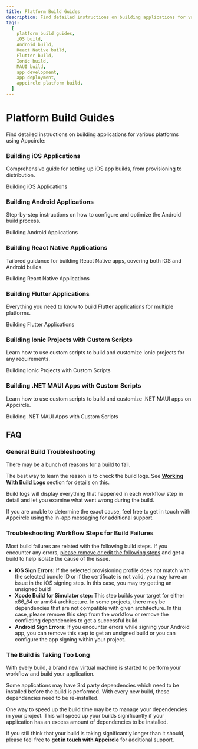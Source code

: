 ```yaml
---
title: Platform Build Guides
description: Find detailed instructions on building applications for various platforms using Appcircle. Learn how to build iOS, Android, React Native, Flutter, and Ionic applications with ease.
tags:
  [
    platform build guides,
    iOS build,
    Android build,
    React Native build,
    Flutter build,
    Ionic build,
    MAUI build,
    app development,
    app deployment,
    appcircle platform build,
  ]
---
```


# Platform Build Guides

Find detailed instructions on building applications for various platforms using Appcircle:

### Building iOS Applications

Comprehensive guide for setting up iOS app builds, from provisioning to distribution.

<ContentRef url="/build/platform-build-guides/building-ios-applications"> Building iOS Applications </ContentRef>

### Building Android Applications

Step-by-step instructions on how to configure and optimize the Android build process.

<ContentRef url="/build/platform-build-guides/building-android-applications"> Building Android Applications </ContentRef>

### Building React Native Applications

Tailored guidance for building React Native apps, covering both iOS and Android builds.

<ContentRef url="/build/platform-build-guides/building-react-native-applications"> Building React Native Applications </ContentRef>

### Building Flutter Applications

Everything you need to know to build Flutter applications for multiple platforms.

<ContentRef url="/build/platform-build-guides/building-flutter-applications"> Building Flutter Applications </ContentRef>

### Building Ionic Projects with Custom Scripts

Learn how to use custom scripts to build and customize Ionic projects for any requirements.

<ContentRef url="/build/platform-build-guides/building-ionic-projects-with-custom-scripts"> Building Ionic Projects with Custom Scripts </ContentRef>

### Building .NET MAUI Apps with Custom Scripts

Learn how to use custom scripts to build and customize .NET MAUI apps on Appcircle.

<ContentRef url="/build/platform-build-guides/building-dotnet-maui-apps-with-custom-scripts">Building .NET MAUI Apps with Custom Scripts</ContentRef>

## FAQ

### General Build Troubleshooting

There may be a bunch of reasons for a build to fail.

The best way to learn the reason is to check the build logs. See [**Working With Build Logs**](/build/post-build-operations/after-a-build#working-with-build-logs) section for details on this.

Build logs will display everything that happened in each workflow step in detail and let you examine what went wrong during the build.

If you are unable to determine the exact cause, feel free to get in touch with Appcircle using the in-app messaging for additional support.

### Troubleshooting Workflow Steps for Build Failures

Most build failures are related with the following build steps. If you encounter any errors, [please remove or edit the following steps](/workflows) and get a build to help isolate the cause of the issue.

- **iOS Sign Errors:** If the selected provisioning profile does not match with the selected bundle ID or if the certificate is not valid, you may have an issue in the iOS signing step. In this case, you may try getting an unsigned build
- **Xcode Build for Simulator step:** This step builds your target for either x86_64 or arm64 architecture. In some projects, there may be dependencies that are not compatible with given architecture. In this case, please remove this step from the workflow or remove the conflicting dependencies to get a successful build.
- **Android Sign Errors:** If you encounter errors while signing your Android app, you can remove this step to get an unsigned build or you can configure the app signing within your project.

### The Build is Taking Too Long

With every build, a brand new virtual machine is started to perform your workflow and build your application.

Some applications may have 3rd party dependencies which need to be installed before the build is performed. With every new build, these dependencies need to be re-installed.

One way to speed up the build time may be to manage your dependencies in your project. This will speed up your builds significantly if your application has an excess amount of dependencies to be installed.

If you still think that your build is taking significantly longer than it should, please feel free to [**get in touch with Appcircle**](https://appcircle.io/support/) for additional support.
